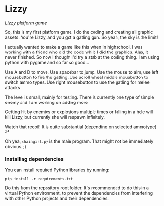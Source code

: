 # Lizzy

_Lizzy platform game_

So, this is my first platform game. I do the coding and creating all graphic assets. You're Lizzy, and you got a gatling gun. So yeah, the sky is the limit!

I actually wanted to make a game like this when in highschool. I was working with a friend who did the code while I did the graphics. Alas, it never finished. So now I thought I'd try a stab at the coding thing. I am using python with pygame and so far so good...

Use A and D to move. Use spacebar to jump. Use the mouse to aim, use left mousebutton to fire the gatling.
Use scroll wheel middle mousbutton to switch ammo types. Use right mousebutton to use the gatling for melee attacks

The level is small, mainly for testing. There is currently one type of simple enemy and I am working on adding more

Getting hit by enemies or explosions multiple times or falling in a hole will kill Lizzy, but currently she will respawn infinitely. 

Watch that recoil! It is quite substantial (depending on selected ammotype) :P

Oh yea, `chaingirl.py` is the main program. That might not be immediately obvious. ;)


### Installing dependencies

You can install required Python libraries by running:

```commandline
pip install -r requirements.txt
```

Do this from the repository root folder.
It's recommended to do this in a virtual Python environment,
to prevent the dependencies from interfering with other Python projects and their dependencies.
